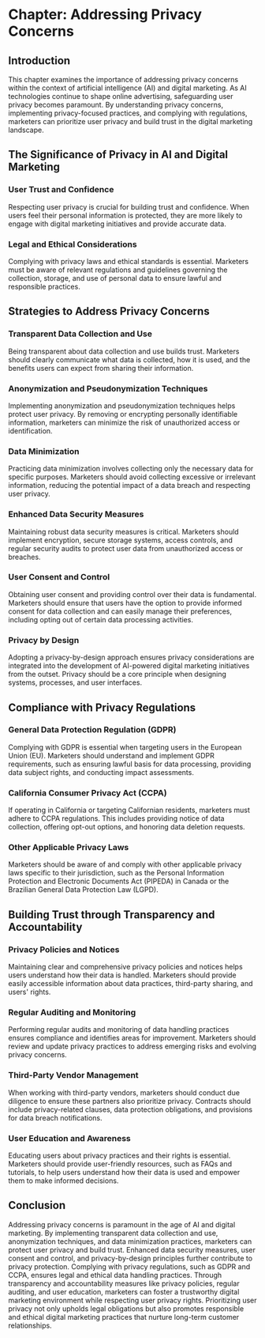 **Chapter: Addressing Privacy Concerns**
========================================

Introduction
------------

This chapter examines the importance of addressing privacy concerns within the context of artificial intelligence (AI) and digital marketing. As AI technologies continue to shape online advertising, safeguarding user privacy becomes paramount. By understanding privacy concerns, implementing privacy-focused practices, and complying with regulations, marketers can prioritize user privacy and build trust in the digital marketing landscape.

The Significance of Privacy in AI and Digital Marketing
-------------------------------------------------------

### User Trust and Confidence

Respecting user privacy is crucial for building trust and confidence. When users feel their personal information is protected, they are more likely to engage with digital marketing initiatives and provide accurate data.

### Legal and Ethical Considerations

Complying with privacy laws and ethical standards is essential. Marketers must be aware of relevant regulations and guidelines governing the collection, storage, and use of personal data to ensure lawful and responsible practices.

Strategies to Address Privacy Concerns
--------------------------------------

### Transparent Data Collection and Use

Being transparent about data collection and use builds trust. Marketers should clearly communicate what data is collected, how it is used, and the benefits users can expect from sharing their information.

### Anonymization and Pseudonymization Techniques

Implementing anonymization and pseudonymization techniques helps protect user privacy. By removing or encrypting personally identifiable information, marketers can minimize the risk of unauthorized access or identification.

### Data Minimization

Practicing data minimization involves collecting only the necessary data for specific purposes. Marketers should avoid collecting excessive or irrelevant information, reducing the potential impact of a data breach and respecting user privacy.

### Enhanced Data Security Measures

Maintaining robust data security measures is critical. Marketers should implement encryption, secure storage systems, access controls, and regular security audits to protect user data from unauthorized access or breaches.

### User Consent and Control

Obtaining user consent and providing control over their data is fundamental. Marketers should ensure that users have the option to provide informed consent for data collection and can easily manage their preferences, including opting out of certain data processing activities.

### Privacy by Design

Adopting a privacy-by-design approach ensures privacy considerations are integrated into the development of AI-powered digital marketing initiatives from the outset. Privacy should be a core principle when designing systems, processes, and user interfaces.

Compliance with Privacy Regulations
-----------------------------------

### General Data Protection Regulation (GDPR)

Complying with GDPR is essential when targeting users in the European Union (EU). Marketers should understand and implement GDPR requirements, such as ensuring lawful basis for data processing, providing data subject rights, and conducting impact assessments.

### California Consumer Privacy Act (CCPA)

If operating in California or targeting Californian residents, marketers must adhere to CCPA regulations. This includes providing notice of data collection, offering opt-out options, and honoring data deletion requests.

### Other Applicable Privacy Laws

Marketers should be aware of and comply with other applicable privacy laws specific to their jurisdiction, such as the Personal Information Protection and Electronic Documents Act (PIPEDA) in Canada or the Brazilian General Data Protection Law (LGPD).

Building Trust through Transparency and Accountability
------------------------------------------------------

### Privacy Policies and Notices

Maintaining clear and comprehensive privacy policies and notices helps users understand how their data is handled. Marketers should provide easily accessible information about data practices, third-party sharing, and users' rights.

### Regular Auditing and Monitoring

Performing regular audits and monitoring of data handling practices ensures compliance and identifies areas for improvement. Marketers should review and update privacy practices to address emerging risks and evolving privacy concerns.

### Third-Party Vendor Management

When working with third-party vendors, marketers should conduct due diligence to ensure these partners also prioritize privacy. Contracts should include privacy-related clauses, data protection obligations, and provisions for data breach notifications.

### User Education and Awareness

Educating users about privacy practices and their rights is essential. Marketers should provide user-friendly resources, such as FAQs and tutorials, to help users understand how their data is used and empower them to make informed decisions.

Conclusion
----------

Addressing privacy concerns is paramount in the age of AI and digital marketing. By implementing transparent data collection and use, anonymization techniques, and data minimization practices, marketers can protect user privacy and build trust. Enhanced data security measures, user consent and control, and privacy-by-design principles further contribute to privacy protection. Complying with privacy regulations, such as GDPR and CCPA, ensures legal and ethical data handling practices. Through transparency and accountability measures like privacy policies, regular auditing, and user education, marketers can foster a trustworthy digital marketing environment while respecting user privacy rights. Prioritizing user privacy not only upholds legal obligations but also promotes responsible and ethical digital marketing practices that nurture long-term customer relationships.
